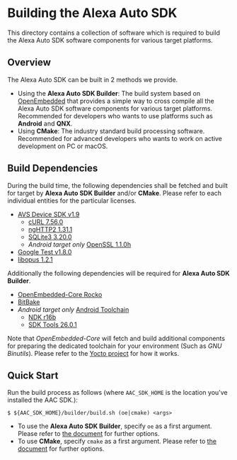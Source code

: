 # Building the Alexa Auto SDK

This directory contains a collection of software which is required to build the Alexa Auto SDK software components for various target platforms.

## Overview

The Alexa Auto SDK can be built in 2 methods we provide.

* Using the **Alexa Auto SDK Builder**: The build system based on [OpenEmbedded](https://www.openembedded.org/) that provides a simple way to cross compile all the Alexa Auto SDK software components for various target platforms. Recommended for developers who wants to use platforms such as **Android** and **QNX**.
* Using **CMake**: The industry standard build processing software. Recommended for advanced developers who wants to work on active development on PC or macOS.

## Build Dependencies

During the build time, the following dependencies shall be fetched and built for target by **Alexa Auto SDK Builder** and/or **CMake**. Please refer to each individual entities for the particular licenses.

* [AVS Device SDK v1.9](https://github.com/alexa/avs-device-sdk/)
  * [cURL 7.56.0](https://curl.haxx.se/)
  * [ngHTTP2 1.31.1](https://github.com/nghttp2/nghttp2)
  * [SQLite3 3.20.0](https://www.sqlite.org/)
  * *Android target only* [OpenSSL 1.1.0h](https://www.openssl.org/)
* [Google Test v1.8.0](https://github.com/google/googletest)
* [libopus 1.2.1](https://opus-codec.org/)

Additionally the following dependencies will be required for **Alexa Auto SDK Builder**.

* [OpenEmbedded-Core Rocko](https://www.openembedded.org/wiki/OpenEmbedded-Core)
* [BitBake](https://www.yoctoproject.org/software-overview/)
* *Android target only* [Android Toolchain](https://www.android.com/)
  * [NDK r16b](https://developer.android.com/ndk/)
  * [SDK Tools 26.0.1](https://developer.android.com/studio/releases/sdk-tools)

Note that *OpenEmbedded-Core* will fetch and build additional components for preparing the dedicated toolchain for your environment (Such as *GNU Binutils*). Please refer to the [Yocto project](https://www.yoctoproject.org/software-overview/) for how it works.

## Quick Start

Run the build process as follows (where `AAC_SDK_HOME` is the location you've installed the AAC SDK.):

```
$ ${AAC_SDK_HOME}/builder/build.sh (oe|cmake) <args>
```

* To use the **Alexa Auto SDK Builder**, specify `oe` as a first argument. Please refer to [the document](BuildWithOE.md) for further options.
* To use **CMake**, specify `cmake` as a first argument. Please refer to [the document](BuildWithCMake.md) for further options.
